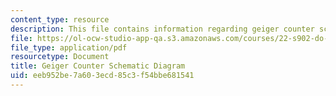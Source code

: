 ```yaml
---
content_type: resource
description: This file contains information regarding geiger counter schematic diagram
file: https://ol-ocw-studio-app-qa.s3.amazonaws.com/courses/22-s902-do-it-yourself-diy-geiger-counters-january-iap-2015/eeb952be7a603ecd85c3f54bbe681541_MIT22_S902IAP15_lab_shmatc.pdf
file_type: application/pdf
resourcetype: Document
title: Geiger Counter Schematic Diagram
uid: eeb952be-7a60-3ecd-85c3-f54bbe681541
---
```

